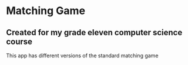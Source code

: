 # Matching Game

## Created for my grade eleven computer science course

This app has different versions of the standard matching game
